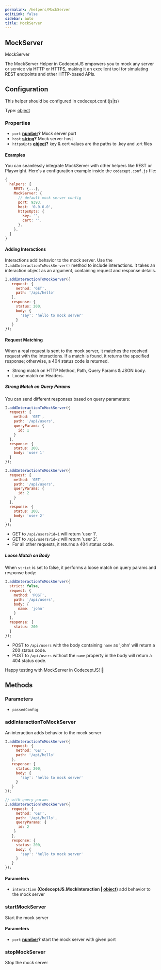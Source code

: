 ```yaml
---
permalink: /helpers/MockServer
editLink: false
sidebar: auto
title: MockServer
---
```


<!-- Generated by documentation.js. Update this documentation by updating the source code. -->

## MockServer

MockServer

The MockServer Helper in CodeceptJS empowers you to mock any server or service via HTTP or HTTPS, making it an excellent tool for simulating REST endpoints and other HTTP-based APIs.



## Configuration

This helper should be configured in codecept.conf.(js|ts)

Type: [object][1]

### Properties

-   `port` **[number][2]?** Mock server port
-   `host` **[string][3]?** Mock server host
-   `httpsOpts` **[object][1]?** key & cert values are the paths to .key and .crt files



#### Examples

You can seamlessly integrate MockServer with other helpers like REST or Playwright. Here's a configuration example inside the `codecept.conf.js` file:

```javascript
{
  helpers: {
    REST: {...},
    MockServer: {
      // default mock server config
      port: 9393,
      host: '0.0.0.0',
      httpsOpts: {
        key: '',
        cert: '',
      },
    },
  }
}
```

#### Adding Interactions

Interactions add behavior to the mock server. Use the `I.addInteractionToMockServer()` method to include interactions. It takes an interaction object as an argument, containing request and response details.

```javascript
I.addInteractionToMockServer({
   request: {
     method: 'GET',
     path: '/api/hello'
   },
   response: {
     status: 200,
     body: {
       'say': 'hello to mock server'
     }
   }
});
```

#### Request Matching

When a real request is sent to the mock server, it matches the received request with the interactions. If a match is found, it returns the specified response; otherwise, a 404 status code is returned.

-   Strong match on HTTP Method, Path, Query Params & JSON body.
-   Loose match on Headers.

##### Strong Match on Query Params

You can send different responses based on query parameters:

```javascript
I.addInteractionToMockServer({
  request: {
    method: 'GET',
    path: '/api/users',
    queryParams: {
      id: 1
    }
  },
  response: {
    status: 200,
    body: 'user 1'
  }
});

I.addInteractionToMockServer({
  request: {
    method: 'GET',
    path: '/api/users',
    queryParams: {
      id: 2
    }
  },
  response: {
    status: 200,
    body: 'user 2'
  }
});
```

-   GET to `/api/users?id=1` will return 'user 1'.
-   GET to `/api/users?id=2` will return 'user 2'.
-   For all other requests, it returns a 404 status code.

##### Loose Match on Body

When `strict` is set to false, it performs a loose match on query params and response body:

```javascript
I.addInteractionToMockServer({
  strict: false,
  request: {
    method: 'POST',
    path: '/api/users',
    body: {
      name: 'john'
    }
  },
  response: {
    status: 200
  }
});
```

-   POST to `/api/users` with the body containing `name` as 'john' will return a 200 status code.
-   POST to `/api/users` without the `name` property in the body will return a 404 status code.

Happy testing with MockServer in CodeceptJS! 🚀

## Methods

### Parameters

-   `passedConfig`  

### addInteractionToMockServer

An interaction adds behavior to the mock server

```js
I.addInteractionToMockServer({
   request: {
     method: 'GET',
     path: '/api/hello'
   },
   response: {
     status: 200,
     body: {
       'say': 'hello to mock server'
     }
   }
});
```

```js
// with query params
I.addInteractionToMockServer({
   request: {
     method: 'GET',
     path: '/api/hello',
     queryParams: {
      id: 2
    }
   },
   response: {
     status: 200,
     body: {
       'say': 'hello to mock server'
     }
   }
});
```

#### Parameters

-   `interaction` **(CodeceptJS.MockInteraction | [object][1])** add behavior to the mock server

### startMockServer

Start the mock server

#### Parameters

-   `port` **[number][2]?** start the mock server with given port

### stopMockServer

Stop the mock server

[1]: https://developer.mozilla.org/docs/Web/JavaScript/Reference/Global_Objects/Object

[2]: https://developer.mozilla.org/docs/Web/JavaScript/Reference/Global_Objects/Number

[3]: https://developer.mozilla.org/docs/Web/JavaScript/Reference/Global_Objects/String
